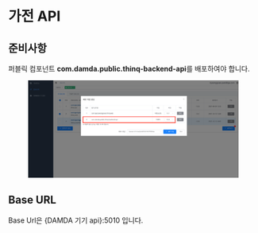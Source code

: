 # 가전 API

## 준비사항

퍼블릭 컴포넌트 **com.damda.public.thinq-backend-api**를 배포하여야 합니다.

<figure><img src="../../.gitbook/assets/image (4) (6) (1).png" alt=""><figcaption></figcaption></figure>

## Base URL

Base Url은 {DAMDA 기기 api}:5010 입니다.

